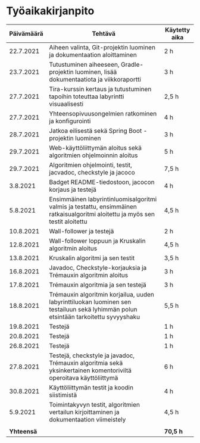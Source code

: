 # Työaikakirjanpito


Päivämäärä | Tehtävä | Käytetty aika
---------- | ------- | -------------
22.7.2021 | Aiheen valinta, Git-projektin luominen ja dokumentaation aloittaminen | 2 h
23.7.2021 | Tutustuminen aiheeseen, Gradle-projektin luominen, lisää dokumentaatiota ja viikkoraportti | 3 h
27.7.2021 | Tira-kurssin kertaus ja tutustuminen tapoihin toteuttaa labyrintti visuaalisesti | 2,5 h
27.7.2021 | Yhteensopivuusongelmien ratkominen ja konfigurointi | 4 h
28.7.2021 | Jatkoa eilisestä sekä Spring Boot -projektin luominen | 3 h
29.7.2021 | Web-käyttöliittymän aloitus sekä algoritmien ohjelmoinnin aloitus | 5 h
29.7.2021 | Algoritmien ohjelmointi, testit, jacvadoc, checkstyle ja jacoco | 7,5 h
3.8.2021 | Badget README-tiedostoon, jacocon korjaus ja testejä | 4 h
5.8.2021 | Ensimmäinen labyrintinluomisalgoritmi valmis ja testattu, ensimmäinen ratkaisualgoritmi aloitettu ja myös sen testit aloitettu | 4,5 h
10.8.2021 | Wall-follower ja testejä | 2 h
12.8.2021 | Wall-follower loppuun ja Kruskalin algoritmin aloitus | 4,5 h
13.8.2021 | Kruskalin algoritmi ja sen testit | 3,5 h
16.8.2021 | Javadoc, Checkstyle-korjauksia ja Trémauxin algoritmin aloitus | 3 h
17.8.2021 | Trémauxin algoritmia ja sen testejä | 3 h
18.8.2021 | Trémauxin algoritmin korjailua, uuden labyrinttiluokan luominen sen testailuun sekä lyhimmän polun etsintään tarkoitettu syvyyshaku | 5,5 h
19.8.2021 | Testejä | 1 h
20.8.2021 | Testejä | 1 h
26.8.2021 | Testejä | 1 h
27.8.2021 | Testejä, checkstyle ja javadoc, Trémauxin algoritmia sekä yksinkertainen komentoriviltä operoitava käyttöliittymä | 6 h
30.8.2021 | Käyttöliittymän testit ja koodin siistimistä | 4 h
5.9.2021 | Toimintakyvyn testit, algoritmien vertailun kirjoittaminen ja dokumentaation viimeistely | 4,5 h
 | | 
**Yhteensä** | | **70,5 h**
